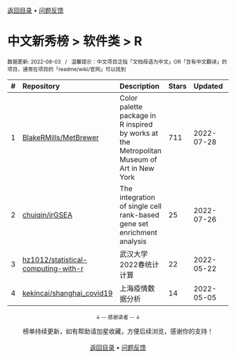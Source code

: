 <a href="https://gitee.com/GrowingGit/GitHub-Chinese-Top-Charts#github中文排行榜">返回目录</a> • <a href="/content/docs/feedback.md">问题反馈</a>

# 中文新秀榜 > 软件类 > R
<sub>数据更新: 2022-08-03&nbsp;&nbsp;&nbsp;/&nbsp;&nbsp;&nbsp;温馨提示：中文项目泛指「文档母语为中文」OR「含有中文翻译」的项目，通常在项目的「readme/wiki/官网」可以找到</sub>

|#|Repository|Description|Stars|Updated|Created|
|:-|:-|:-|:-|:-|:-|
|1|[BlakeRMills/MetBrewer](https://github.com/BlakeRMills/MetBrewer)|Color palette package in R inspired by works at the Metropolitan Museum of Art in New York|711|2022-07-28|2021-12-11|
|2|[chuiqin/irGSEA](https://github.com/chuiqin/irGSEA)|The integration of single cell rank-based gene set enrichment analysis|25|2022-07-26|2021-09-27|
|3|[hz1012/statistical-computing-with-r](https://github.com/hz1012/statistical-computing-with-r)|武汉大学2022春统计计算|22|2022-05-22|2022-03-06|
|4|[kekincai/shanghai_covid19](https://github.com/kekincai/shanghai_covid19)|上海疫情数据分析|14|2022-05-05|2022-03-22|

<div align="center">
    <p><sub>↓ -- 感谢读者 -- ↓</sub></p>
    榜单持续更新，如有帮助请加星收藏，方便后续浏览，感谢你的支持！
</div>

<br/>

<div align="center"><a href="https://gitee.com/GrowingGit/GitHub-Chinese-Top-Charts#github中文排行榜">返回目录</a> • <a href="/content/docs/feedback.md">问题反馈</a></div>
